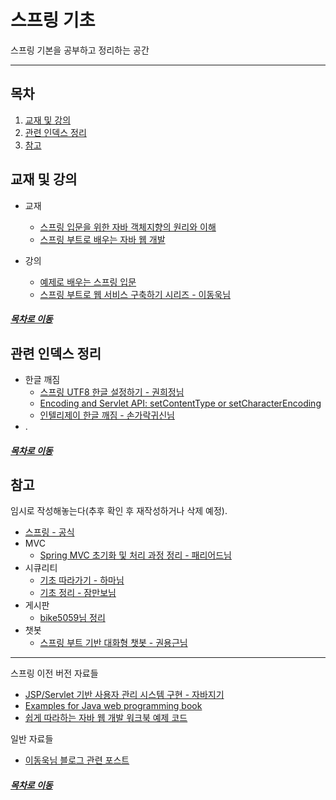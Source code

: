 스프링 기초
=====
스프링 기본을 공부하고 정리하는 공간
- - -
## 목차
1. [교재 및 강의](#교재-및-강의)
2. [관련 인덱스 정리](#관련-인덱스-정리)
3. [참고](#참고)

## 교재 및 강의
* 교재
	* [스프링 입문을 위한 자바 객체지향의 원리와 이해](./book/oop_for_spring_jmkim)
	* [스프링 부트로 배우는 자바 웹 개발](./book/java_web_by_springboot_sjyoon)

* 강의
	* [예제로 배우는 스프링 입문](https://github.com/nara1030/spring-basic/blob/master/lecture/spring_basic_ksbaek/%EC%98%88%EC%A0%9C%EB%A1%9C%20%EB%B0%B0%EC%9A%B0%EB%8A%94%20%EC%8A%A4%ED%94%84%EB%A7%81%20%EC%9E%85%EB%AC%B8.md)
	* [스프링 부트로 웹 서비스 구축하기 시리즈 - 이동욱님](https://github.com/jojoldu/springboot-webservice)

##### [목차로 이동](#목차)

## 관련 인덱스 정리
* 한글 깨짐
	* [스프링 UTF8 한글 설정하기 - 권희정님](https://gmlwjd9405.github.io/2019/01/01/spring-utf8.html)
	* [Encoding and Servlet API: setContentType or setCharacterEncoding](https://stackoverflow.com/questions/4864899/encoding-and-servlet-api-setcontenttype-or-setcharacterencoding)
	* [인텔리제이 한글 깨짐 - 손가락귀신님](https://www.oops4u.com/2451)
* .

##### [목차로 이동](#목차)

## 참고
임시로 작성해놓는다(추후 확인 후 재작성하거나 삭제 예정).

* [스프링 - 공식](https://github.com/spring-projects)
* MVC
	* [Spring MVC 초기화 및 처리 과정 정리 - 패리어드님](https://okky.kr/article/657080)
* 시큐리티
	* [기초 따라가기 - 하마님](https://hamait.tistory.com/325)
	* [기초 정리 - 잠만보님](https://okky.kr/article/382738)
* 게시판
	* [bike5059님 정리](https://github.com/bike5059/Bizspring)
* 챗봇
	* [스프링 부트 기반 대화형 챗봇 - 권용근님](https://github.com/kingbbode/spring-boot-chatbot)
	
- - -
스프링 이전 버전 자료들

* [JSP/Servlet 기반 사용자 관리 시스템 구현 - 자바지기](https://github.com/slipp/jwp-slipp)
* [Examples for Java web programming book](https://github.com/eomjinyoung/JavaWebProgramming)
* [쉽게 따라하는 자바 웹 개발 워크북 예제 코드](https://github.com/keesun/legacy-sample)

일반 자료들

* [이동욱님 블로그 관련 포스트](https://github.com/jojoldu/blog-code)

##### [목차로 이동](#목차)